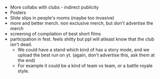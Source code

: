 - More collabs with clubs - indirect publicity
- Posters
- Slide slips in people's rooms (maybe too invasive)
- more and better merch. non exclusive merch, but don't advertise the merch
- screening of compilation of best short films
- participation in fest. feels shitty but ppl will atleast know that the club isn't dead.
	- We could have a stand which kind of has a story mode, and we upload the best run on yt. (again, don't advertise this, ask them at the end)
	- For example it could be a kind of team vs team, or a battle royale style.